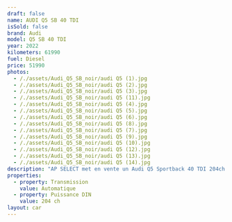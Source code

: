 ```yaml
---
draft: false
name: AUDI Q5 SB 40 TDI
isSold: false
brand: Audi
model: Q5 SB 40 TDI
year: 2022
kilometers: 61990
fuel: Diesel
price: 51990
photos:
  - /./assets/Audi_Q5_SB_noir/audi Q5 (1).jpg
  - /./assets/Audi_Q5_SB_noir/audi Q5 (2).jpg
  - /./assets/Audi_Q5_SB_noir/audi Q5 (3).jpg
  - /./assets/Audi_Q5_SB_noir/audi Q5 (11).jpg
  - /./assets/Audi_Q5_SB_noir/audi Q5 (4).jpg
  - /./assets/Audi_Q5_SB_noir/audi Q5 (5).jpg
  - /./assets/Audi_Q5_SB_noir/audi Q5 (6).jpg
  - /./assets/Audi_Q5_SB_noir/audi Q5 (8).jpg
  - /./assets/Audi_Q5_SB_noir/audi Q5 (7).jpg
  - /./assets/Audi_Q5_SB_noir/audi Q5 (9).jpg
  - /./assets/Audi_Q5_SB_noir/audi Q5 (10).jpg
  - /./assets/Audi_Q5_SB_noir/audi Q5 (12).jpg
  - /./assets/Audi_Q5_SB_noir/audi Q5 (13).jpg
  - /./assets/Audi_Q5_SB_noir/audi Q5 (14).jpg
description: "AP SELECT met en vente un Audi Q5 Sportback 40 TDI 204ch quattro S-Tronic 7\n\nModèle du 06/2022 avec 61 990km.\n\nCouleur Schwartz metallic, intérieur Cuir S Dinamica noir surpiqûres rouge.\n\nVéhicule origine France \U0001F1EB\U0001F1F7 de première main.\n\nTVA apparente.\n\nVendu avec une garantie 6 mois complète.\n\nLe véhicule est en parfait état avec historique complet AUDI Lyon.\n\nÉquipements et options :\n- Boîte S-Tronic 7\n- Pack S-Line\n- Châssis sport DCC\n- Jantes 21 pouces SQ5\n- Pack esthétique noir\n- Virtual cockpit\n- HD Matrix Led\n- Régulateur adaptatif ACC\n- Alerte franchissement ligne\n- Fonction freinage actif\n- Intérieur cuir dinamica noir / surpiques rouge\n- Audi Drive Select\n- Démarrage sans Clés Keyless\n- Son Bang & Olufsen\n- Sièges Sport S électriques et chauffants\n- Audi MMI navigation +\n- Pack business\n- Feux de jour à LED\n- Feux arrière LED Dynamique\n- Coffre électrique\n- Controle automatique des feux de route ALS\n- Caméra de recul 360\n- Parc distance contrôle PDC avant / arrière\n- Vitrage arrière surteinté\n- Connexion Ipod et USB\n- Affichage multifonctions plus\n- Climatisation auto\n- Éclairage et essuie-glaces automatique\n- Rétroviseurs rabattable électriquement et chauffants\n- Rétroviseurs int / ext Electrochrome\n- Bluetooth\n- Éclairage d ambiance\n\nDisponible et visible sur RDV pour acheteur sérieux.\n\nRéalisation des démarches d'immatriculation.\n\nAP SELECT c'est des solutions de courtage et conciergerie sur mesure pour profiter librement de sa passion et de son patrimoine.\n\nPrenez le volant, AP SELECT s'occupe du reste."
properties:
  - property: Transmission
    value: Automatique
  - property: Puissance DIN
    value: 204 ch
layout: car
---
```



